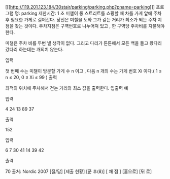 [[[http://119.201.123.184/30stair/parking/parking.php?pname=parking]]]
프로그램 명: parking
제한시간: 1 초
미챌이 롱 스트리트를 쇼핑할 때 차를 가게 앞에 주차 후 필요한 가게로 걸어간다. 당신은 미챌을 도와 그가 걷는 거리가 최소가 되는 주차 지점을 찾는 것이다. 주차지점은 구역번호로 나누어져 있고 , 한 구역당 주차비를 지불해야 한다.



미챌은 주차 비를 두번 낼 생각이 없다. 그리고 다리가 튼튼해서 모든 백을 들고 왔다리 갔다리 하는데는 개의치 않는다.

입력

첫 번째 수는 미챌이 방문할 가게 수 n 이고 , 다음 n 개의 수는 가게 번호 Xi 이다.( 1 ≤ n ≤ 20, 0 ≤ Xi ≤ 99 )
출력

최적의 위치에 주차해서 걷는 거리의 최소 값을 출력한다.
입출력 예

입력

4
24 13 89 37

출력

152

입력

6
7 30 41 14 39 42

출력

70
출처: Nordic 2007
[질/답] [제출 현황] [푼 후(8)]
[ 채 점 ] [홈으로]  [뒤 로]